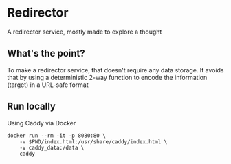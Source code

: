 # Redirector

A redirector service, mostly made to explore a thought

## What's the point?
To make a redirector service, that doesn't require any data storage.
It avoids that by using a deterministic 2-way function to encode the information (target) in a URL-safe format

## Run locally
Using Caddy via Docker
```shell
docker run --rm -it -p 8080:80 \
    -v $PWD/index.html:/usr/share/caddy/index.html \
    -v caddy_data:/data \ 
    caddy
```